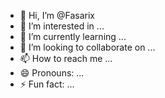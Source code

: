 - 👋 Hi, I’m @Fasarix
- 👀 I’m interested in ...
- 🌱 I’m currently learning ...
- 💞️ I’m looking to collaborate on ...
- 📫 How to reach me ...
- 😄 Pronouns: ...
- ⚡ Fun fact: ...

<!---
Fasarix/Fasarix is a ✨ special ✨ repository because its `README.md` (this file) appears on your GitHub profile.
You can click the Preview link to take a look at your changes.
--->
